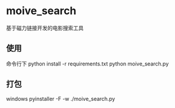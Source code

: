 # moive_search
基于磁力链接开发的电影搜索工具
## 使用
命令行下
python install -r requirements.txt
python moive_search.py

## 打包
windows
pyinstaller -F -w ./moive_search.py 
